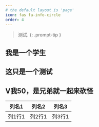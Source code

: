 ```yaml
---
# the default layout is 'page'
icon: fas fa-info-circle
order: 4
---
```


> 测试.
{: .prompt-tip }
## 我是一个学生

## 这只是一个测试

## V我50，是兄弟就一起来砍怪

|列名1| 列名2  | 列名3  |
|-----|------|------|
|列1行1| 列2行1 | 列3行1 |
